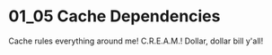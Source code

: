 # 01_05 Cache Dependencies

Cache rules everything around me! C.R.E.A.M.! Dollar, dollar bill y'all!
